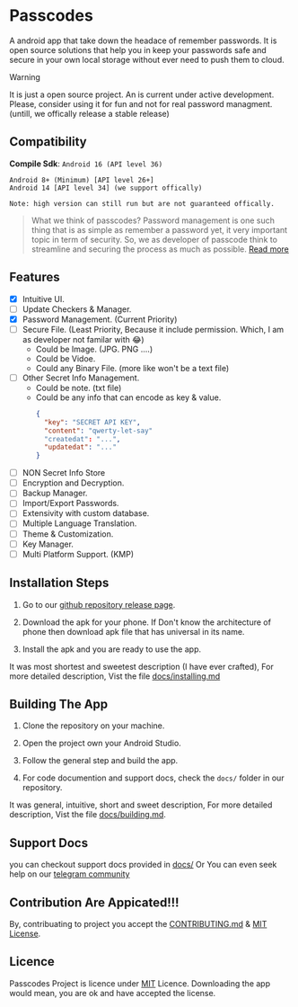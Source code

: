 # Passcodes

A android app that take down the headace of remember passwords. It is open source solutions that help you in keep your passwords safe and secure in your own local storage without ever need to push them to cloud.

> [!WARNING]
> It is just a open source project. An is current under active development.
> Please, consider using it for fun and not for real password managment. (untill, we offically release a stable release)

## Compatibility

**Compile Sdk**: `Android 16 (API level 36)`

```
Android 8+ (Minimum) [API level 26+]
Android 14 [API level 34] (we support offically)

Note: high version can still run but are not guaranteed offically.
```

> What we think of passcodes?
> Password management is one such thing that is as simple as remember a password yet, it very important topic in term of security. So, we as developer of passcode think to streamline and securing the process as much as possible. [Read more](docs/project-overview.md)

## Features

- [x] Intuitive UI.
- [ ] Update Checkers & Manager.
- [x] Password Management. (Current Priority)
- [ ] Secure File. (Least Priority, Because it include permission. Which, I am as developer not familar with 😂)
  - Could be Image. (JPG. PNG ....)
  - Could be Vidoe.
  - Could any Binary File. (more like won't be a text file)
- [ ] Other Secret Info Management.
  - Could be note. (txt file)
  - Could be any info that can encode as key & value.
    ```json
    {
      "key": "SECRET API KEY",
      "content": "qwerty-let-say"
      "createdat": "...",
      "updatedat": "..."
    }
    ```
- [ ] NON Secret Info Store
- [ ] Encryption and Decryption.
- [ ] Backup Manager.
- [ ] Import/Export Passwords.
- [ ] Extensivity with custom database.
- [ ] Multiple Language Translation.
- [ ] Theme & Customization.
- [ ] Key Manager.
- [ ] Multi Platform Support. (KMP)

## Installation Steps

1. Go to our [github repository release page](https://github.com/JeelDobariya38/Passcodes/releases/latest).

2. Download the apk for your phone. If Don't know the architecture of phone then download apk file that has universal in its name.

3. Install the apk and you are ready to use the app.

It was most shortest and sweetest description (I have ever crafted), For more detailed description, Vist the file [docs/installing.md](docs/installing.md)

## Building The App

1. Clone the repository on your machine.

2. Open the project own your Android Studio.

3. Follow the general step and build the app.

4. For code documention and support docs, check the `docs/` folder in our repository.

It was general, intuitive, short and sweet description, For more detailed description, Vist the file [docs/building.md](docs/building.md).

## Support Docs

you can checkout support docs provided in [docs/](docs/) Or You can even seek help on our [telegram community](https://t.me/passwordmanagercommunity)

## Contribution Are Appicated!!!

By, contribuating to project you accept the [CONTRIBUTING.md](CONTRIBUTING.md) & [MIT License](LICENSE.txt).

## Licence

Passcodes Project is licence under [MIT](LICENSE.txt) Licence. Downloading the app would mean, you are ok and have accepted the license.
